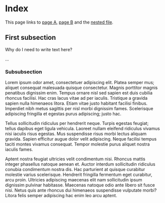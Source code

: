 # Index

This page links to [page A](page-a.md), [page B](page-b.md) and the [nested file](file.md).

## First subsection

Why do I need to write text here?

...

### Subsubsection

Lorem ipsum odor amet, consectetuer adipiscing elit. Platea semper mus; aliquet consequat malesuada quisque consectetur. Magnis porttitor magnis penatibus dignissim enim. Tempus ornare nisl sed sapien est duis cubilia rhoncus facilisi. Hac cras lacus vitae ad per iaculis. Tristique a gravida sapien nulla himenaeos litora. Etiam vitae justo habitant facilisi finibus. Imperdiet nibh metus sagittis per nisl morbi dignissim fames. Scelerisque adipiscing fringilla et egestas purus adipiscing; justo hac.

Tellus sollicitudin ridiculus per hendrerit neque. Turpis egestas feugiat; tellus dapibus eget ligula vehicula. Laoreet nullam eleifend ridiculus vivamus nisi iaculis risus egestas. Mus suspendisse risus morbi lectus aliquam gravida. Sapien efficitur augue dolor velit adipiscing. Neque facilisi tempus taciti montes vivamus consequat. Tempor molestie purus aliquet nostra iaculis fames.

Aptent nostra feugiat ultricies velit condimentum nisi. Rhoncus mattis integer phasellus natoque aenean et. Auctor interdum sollicitudin ridiculus conubia condimentum nostra dis. Hac parturient at quisque curabitur molestie varius scelerisque. Hendrerit fringilla fermentum eget curabitur, arcu proin. Ultricies adipiscing maecenas elit nam sollicitudin ipsum dignissim pulvinar habitasse. Maecenas natoque odio ante libero sit fusce nisi. Netus quis ante rhoncus dui himenaeos suspendisse vulputate morbi? Litora felis semper adipiscing hac enim leo arcu aptent.

